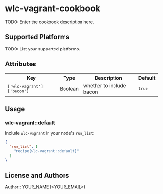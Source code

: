 # wlc-vagrant-cookbook

TODO: Enter the cookbook description here.

## Supported Platforms

TODO: List your supported platforms.

## Attributes

<table>
  <tr>
    <th>Key</th>
    <th>Type</th>
    <th>Description</th>
    <th>Default</th>
  </tr>
  <tr>
    <td><tt>['wlc-vagrant']['bacon']</tt></td>
    <td>Boolean</td>
    <td>whether to include bacon</td>
    <td><tt>true</tt></td>
  </tr>
</table>

## Usage

### wlc-vagrant::default

Include `wlc-vagrant` in your node's `run_list`:

```json
{
  "run_list": [
    "recipe[wlc-vagrant::default]"
  ]
}
```

## License and Authors

Author:: YOUR_NAME (<YOUR_EMAIL>)
